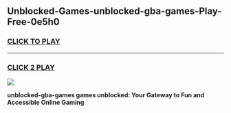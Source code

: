
## Unblocked-Games-unblocked-gba-games-Play-Free-0e5h0
<h3>
<a href="https://premium76.site?title=unblocked-gba-games&ref=23A">CLICK TO PLAY</a></h3>
<hr>

<h3>
<a href="https://premium76.site?title=unblocked-gba-games&ref=23A">CLICK 2 PLAY</a>
  
</h3>

<a href="https://premium76.site?title=unblocked-gba-games&ref=23A"><img src="https://clearcache.store/games.png"></a>


**unblocked-gba-games games unblocked: Your Gateway to Fun and Accessible Online Gaming**

